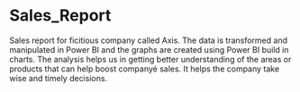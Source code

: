 # Sales_Report
Sales report for ficitious company called Axis. The data is transformed and manipulated in Power BI and the graphs are created using Power BI build in charts. The analysis helps us in getting better understanding of the areas or products that can help boost companyé sales. It helps the company take wise and timely decisions. 
